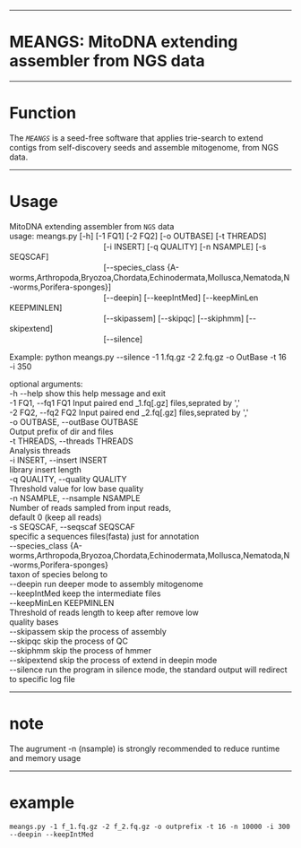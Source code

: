 
***
# MEANGS: MitoDNA extending assembler from NGS data
***
# Function  
The *`MEANGS`* is a seed-free software that applies trie-search to extend contigs from self-discovery seeds and assemble mitogenome, from NGS data. 
***
# Usage  
MitoDNA extending assembler from `NGS` data  
usage: meangs.py [-h] [-1 FQ1] [-2 FQ2] [-o OUTBASE] [-t THREADS]  
　　　　　　　　　　　　[-i INSERT] [-q QUALITY] [-n NSAMPLE] [-s SEQSCAF]  
　　　　　　　　　　　　[--species_class {A-worms,Arthropoda,Bryozoa,Chordata,Echinodermata,Mollusca,Nematoda,N-worms,Porifera-sponges}]  
　　　　　　　　　　　　[--deepin] [--keepIntMed] [--keepMinLen KEEPMINLEN]  
　　　　　　　　　　　　[--skipassem] [--skipqc] [--skiphmm] [--skipextend]  
　　　　　　　　　　　　[--silence]  

Example: python meangs.py --silence -1 1.fq.gz -2 2.fq.gz -o OutBase -t 16 -i 350  

optional arguments:  
  -h	--help            show this help message and exit  
  -1	FQ1, --fq1 FQ1     Input paired end _1.fq[.gz] files,seprated by ','  
  -2	FQ2, --fq2 FQ2     Input paired end _2.fq[.gz] files,seprated by ','  
  -o OUTBASE, --outBase OUTBASE  
                        Output prefix of dir and files  
  -t THREADS, --threads THREADS  
                        Analysis threads  
  -i INSERT, --insert INSERT  
                        library insert length  
  -q QUALITY, --quality QUALITY  
                        Threshold value for low base quality  
  -n NSAMPLE, --nsample NSAMPLE  
                        Number of reads sampled from input reads,  
                        default 0 (keep all reads)  
  -s SEQSCAF, --seqscaf SEQSCAF  
                        specific a sequences files(fasta) just for annotation  
  --species_class {A-worms,Arthropoda,Bryozoa,Chordata,Echinodermata,Mollusca,Nematoda,N-worms,Porifera-sponges}  
                        taxon of species belong to  
  --deepin              run deeper mode to assembly mitogenome  
  --keepIntMed          keep the intermediate files  
  --keepMinLen KEEPMINLEN  
                        Threshold of reads length to keep after remove low  
                        quality bases  
  --skipassem           skip the process of assembly  
  --skipqc              skip the process of QC  
  --skiphmm             skip the process of hmmer  
  --skipextend          skip the process of extend in deepin mode  
  --silence             run the program in silence mode, the standard output will redirect to specific log file 

***
# note  
The augrument -n (nsample) is strongly recommended to reduce runtime and memory usage  
***
# example
	meangs.py -1 f_1.fq.gz -2 f_2.fq.gz -o outprefix -t 16 -n 10000 -i 300 --deepin --keepIntMed  

